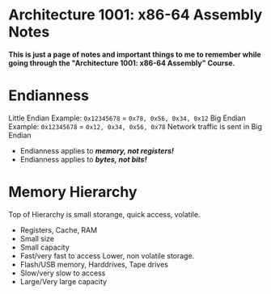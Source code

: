 # Architecture 1001: x86-64 Assembly Notes

**This is just a page of notes and important things to me to remember while going through the "Architecture 1001: x86-64 Assembly" Course.**

# Endianness
Little Endian Example:
```0x12345678``` = ```0x78, 0x56, 0x34, 0x12```
Big Endian Example:
```0x12345678``` = ```0x12, 0x34, 0x56, 0x78```
Network traffic is sent in Big Endian
- Endianness applies to _**memory, not registers!**_
- Endianness applies to _**bytes, not bits!**_

# Memory Hierarchy
Top of Hierarchy is small storange, quick access, volatile.
- Registers, Cache, RAM
- Small size
- Small capacity
- Fast/very fast to access
Lower, non volatile storage.
- Flash/USB memory, Harddrives, Tape drives
- Slow/very slow to access
- Large/Very large capacity
